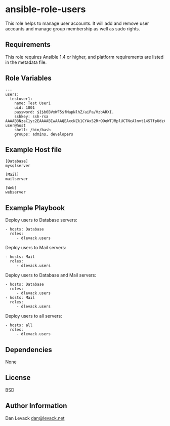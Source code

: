 ansible-role-users
=========

This role helps to manage user accounts. It will add and remove user accounts and manage group membership as well as sudo rights.

Requirements
------------

This role requires Ansible 1.4 or higher, and platform requirements are listed in the metadata file.

Role Variables
--------------

    ---
    users:
      testuser1:
        name: Test User1
        uid: 1001
        password: $1$b6BVxWF5$fMapNlhZ/aiPa/VzbARXI.
        sshkey: ssh-rsa AAAAB3NzaC1yc2EAAAABIwAAAQEAxcNZk1CYAx52RrOOeWTJMplUCTNcAlnvt14STfpUdzAiuBy/a6axgY6AC9nh9C5mz6js8DmCjuv74u98huwrj3D3xCvNoG9BiBXxKDSBW5VHWbbpERz3AcM2lRK9KnP7qDK670Hln5NG5fsC2siMEm50EueZQP2YiWd+qNp6dvQI3KCMD97skX2zwc5+dZct5d3UywqJv17Pv4DUNpDmFlXiNHg3NiCpOcnr9JU2Hn5uHL30zjIeeWNeYtbv/+FmVOn4RgoHZzjhXyTrWRBEEkuPWoq75BkopShSnqDyJGycnMtUxNNdPB6Tyib5xNlxS81XlDR2kXVZZXpS8aojZQ== user@host
        shell: /bin/bash
        groups: admins, developers

Example Host file
-----------------

    [Database]
    mysqlserver
    
    [Mail]
    mailserver
    
    [Web]
    webserver

Example Playbook
----------------

Deploy users to Database servers:

    - hosts: Database
      roles:
         - dlevack.users

Deploy users to Mail servers:

    - hosts: Mail
      roles:
         - dlevack.users

Deploy users to Database and Mail servers:

    - hosts: Database
      roles:
         - dlevack.users
    - hosts: Mail
      roles:
         - dlevack.users

Deploy users to all servers:

    - hosts: all
      roles:
         - dlevack.users


Dependencies
------------

None

License
-------

BSD

Author Information
------------------

Dan Levack <dan@levack.net>
